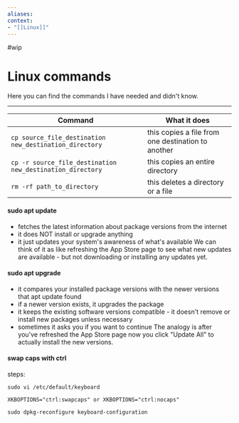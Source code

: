 ```yaml
---
aliases:
context:
- "[[Linux]]"
---
```


#wip

# Linux commands

Here you can find the commands I have needed and didn't know.

---

| Command | What it does |
| ----------- | -------------- |
| `cp source_file_destination new_destination_directory` | this copies a file from one destination to another |
| `cp -r source_file_destination new_destination_directory` | this copies an entire directory |
| `rm -rf path_to_directory` | this deletes a directory or a file |



#### sudo apt update
- fetches the latest information about package versions from the internet
- it does NOT install or upgrade anything
- it just updates your system's awareness of what's available
We can think of it as like refreshing the App Store page to see what new updates are available - but not downloading or installing any updates yet.


#### sudo apt upgrade
- it compares your installed package versions with the newer versions that apt update found
- if a newer version exists, it upgrades the package
- it keeps the existing software versions compatible - it doesn't remove or install new packages unless necessary
- sometimes it asks you if you want to continue
The analogy is after you've refreshed the App Store page now you click "Update All" to actually install the new versions.


#### swap caps with ctrl
steps:
```
sudo vi /etc/default/keyboard

XKBOPTIONS="ctrl:swapcaps" or XKBOPTIONS="ctrl:nocaps"

sudo dpkg-reconfigure keyboard-configuration
```
